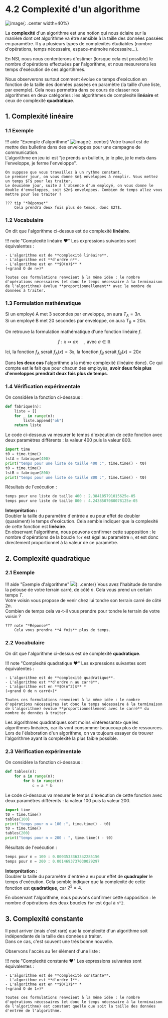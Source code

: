 # 4.2 Complexité d'un algorithme 

![image](data/meme.png){: .center width=40%}


La **complexité** d'un algorithme est une notion qui nous éclaire sur la manière dont cet algorithme va être sensible à la taille des données passées en paramètre. Il y a plusieurs types de complexités étudiables (nombre d'opérations, temps nécessaire, espace-mémoire nécessaire...).

En NSI, nous nous contenterons d'estimer (lorsque cela est possible) le nombre d'opérations effectuées par l'algorithme, et nous mesurerons les temps d'exécution de ces algortihmes. 

Nous observerons surtout comment évolue ce temps d'exécution en fonction de la taille des données passées en paramètre (la taille d'une liste, par exemple). Cela nous permettra dans ce cours de classer nos algorithmes en deux catégories : les algorithmes de complexité **linéaire** et ceux de complexité **quadratique**.


## 1. Complexité linéaire

### 1.1 Exemple 

!!! aide "Exemple d'algorithme"
    ![image](data/env.png){: .center}
    Votre travail est de mettre des bulletins dans des enveloppes pour une campagne de communication.  
    L'algorithme en jeu ici est "je prends un bulletin, je le plie, je le mets dans l'enveloppe, je ferme l'enveloppe". 
    
    On suppose que vous travaillez à un rythme constant.  
    Le premier jour, on vous donne $n$ enveloppes à remplir. Vous mettez un temps $T$ pour les traiter.  
    Le deuxième jour, suite à l'absence d'un employé, on vous donne le double d'enveloppes, soit $2n$ enveloppes. Combien de temps allez vous mettre pour les traiter ?

    ??? tip "*Réponse*"
        Cela prendra deux fois plus de temps, donc $2T$.

### 1.2 Vocabulaire 

On dit que l'algorithme ci-dessus est de complexité **linéaire**.  

!!! note "Complexité linéaire :heart:"
    Les expressions suivantes sont équivalentes :
    
    - L'algorithme est de **complexité linéaire**.
    - L'algorithme est **d'ordre n**.  
    - L'algorithme est en **$O(n)$** *  
    («grand O de n»)*

    Toutes ces formulations renvoient à la même idée : le nombre d'opérations nécessaires (et donc le temps nécessaire à la terminaison de l'algorithme) évolue **proportionnellement** avec le nombre de données à traiter.

### 1.3 Formulation mathématique
Si un employé A met 3 secondes par enveloppe, on aura $T_A=3n$.  
Si un employé B met 20 secondes par enveloppe, on aura $T_B=20n$.  

On retrouve la formulation mathématique d'une fonction linéaire $f$.  

$$f : x \mapsto ax \quad\text{ , avec } a \in \mathbb{R}$$

Ici, la fonction $f_A$ serait $f_A(x)=3x$, la fonction $f_B$ serait $f_B(x)=20x$

Dans **les deux cas** l'algorithme a la même complexité (linéaire donc). Ce qui compte est le fait que pour chacun des employés, **avoir deux fois plus d'enveloppes prendrait deux fois plus de temps**.

### 1.4 Vérification expérimentale 
On considère la fonction ci-dessous :


```python
def fabrique(n):
    liste = []
    for _ in range(n):
        liste.append("ok")
    return liste
```

Le code ci-dessous va mesurer le temps d'exécution de cette fonction avec deux paramètres différents : la valeur 400 puis la valeur 800.


```python
import time
t0 = time.time()
lstA = fabrique(400)
print("temps pour une liste de taille 400 :", time.time() - t0)
t0 = time.time()
lstB = fabrique(800)
print("temps pour une liste de taille 800 :", time.time() - t0)
```

Résultats de l'exécution :

```python
temps pour une liste de taille 400 : 2.384185791015625e-05
temps pour une liste de taille 800 : 4.2438507080078125e-05
```

**Interprétation :**  
Doubler la taille du paramètre d'entrée a eu pour effet de doubler (quasiment) le temps d'exécution. Cela semble indiquer que la complexité de cette fonction est **linéaire**.  
En observant l'algorithme, nous pouvons confirmer cette supposition : le nombre d'opérations de la boucle ```for``` est égal au paramètre ```n```, et est donc directement proportionnel à la valeur de ce paramètre.


## 2. Complexité quadratique

### 2.1 Exemple 

!!! aide "Exemple d'algorithme"
    ![](data/terrain.png){: .center}
    Vous avez l'habitude de tondre la pelouse de votre terrain carré, de côté $n$. Cela vous prend un certain temps $T$.  
    Votre voisin vous propose de venir chez lui tondre son terrain carré de côté $2n$.   
    Combien de temps cela va-t-il vous prendre pour tondre le terrain de votre voisin ?

    ??? note "*Réponse*"
        Cela vous prendra **4 fois** plus de temps.



### 2.2 Vocabulaire 

On dit que l'algorithme ci-dessus est de complexité **quadratique**.  

!!! note "Complexité quadratique :heart:"
    Les expressions suivantes sont équivalentes :
    
    - L'algorithme est de **complexité quadratique**.
    - L'algorithme est **d'ordre n au carré**.  
    - L'algorithme est en **$O(n^2)$** *  
    («grand O de n carré»)*

    Toutes ces formulations renvoient à la même idée : le nombre d'opérations nécessaires (et donc le temps nécessaire à la terminaison de l'algorithme) évolue **proportionnellement avec le carré** du nombre de données à traiter.


Les algorithmes quadratiques sont moins «intéressants» que les algorithmes linéaires, car ils vont consommer beaucoup plus de ressources. Lors de l'élaboration d'un algorithme, on va toujours essayer de trouver l'algorithme ayant la complexité la plus faible possible.

### 2.3 Vérification expérimentale 
On considère la fonction ci-dessous :

```python
def tables(n):
    for a in range(n):
        for b in range(n):
            c = a * b

```

Le code ci-dessous va mesurer le temps d'exécution de cette fonction avec deux paramètres différents : la valeur 100 puis la valeur 200.


```python
import time
t0 = time.time()
tables(100)
print("temps pour n = 100 :", time.time() - t0)
t0 = time.time()
tables(200)
print("temps pour n = 200 : ", time.time() - t0)
```


Résultats de l'exécution :

```python
temps pour n = 100 : 0.0003533363342285156
temps pour n = 200 : 0.0014693737030029297
```

**Interprétation :**  
Doubler la taille du paramètre d'entrée a eu pour effet de **quadrupler** le temps d'exécution. Cela semble indiquer que la complexité de cette fonction est **quadratique**, car $2^2=4$.  

En observant l'algorithme, nous pouvons confirmer cette supposition : le nombre d'opérations des deux boucles ```for``` est égal à ```n^2```.


## 3. Complexité constante

Il peut arriver (mais c'est rare) que la complexité d'un algorithme soit indépendante de la taille des données à traiter.  
Dans ce cas, c'est souvent une très bonne nouvelle.

Observons l'accès au 1er élément d'une liste :



!!! note "Complexité constante :heart:"
    Les expressions suivantes sont équivalentes :
    
    - L'algorithme est de **complexité constante**.
    - L'algorithme est **d'ordre 1**.  
    - L'algorithme est en **$O(1)$** *  
    («grand O de 1»)*

    Toutes ces formulations renvoient à la même idée : le nombre d'opérations nécessaires (et donc le temps nécessaire à la terminaison de l'algorithme) est constant quelle que soit la taille des données d'entrée de l'algorithme.